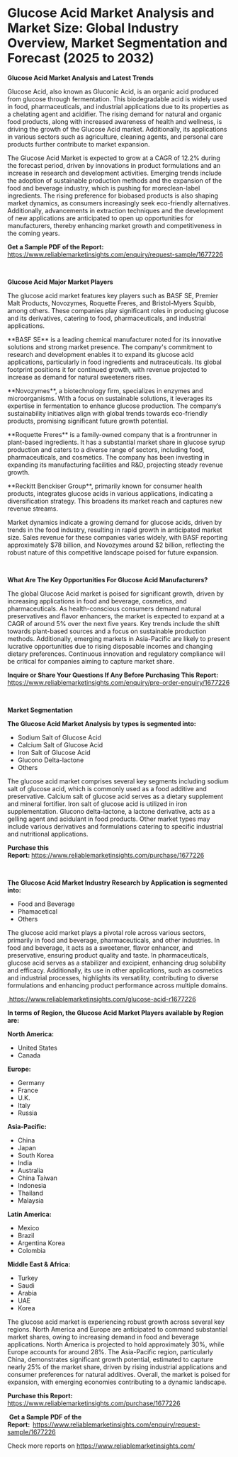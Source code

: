 <p><h1>Glucose Acid Market Analysis and Market Size: Global Industry Overview, Market Segmentation and Forecast (2025 to 2032)</h1></p><p><strong>Glucose Acid Market Analysis and Latest Trends</strong></p>
<p><p>Glucose Acid, also known as Gluconic Acid, is an organic acid produced from glucose through fermentation. This biodegradable acid is widely used in food, pharmaceuticals, and industrial applications due to its properties as a chelating agent and acidifier. The rising demand for natural and organic food products, along with increased awareness of health and wellness, is driving the growth of the Glucose Acid market. Additionally, its applications in various sectors such as agriculture, cleaning agents, and personal care products further contribute to market expansion.</p><p>The Glucose Acid Market is expected to grow at a CAGR of 12.2% during the forecast period, driven by innovations in product formulations and an increase in research and development activities. Emerging trends include the adoption of sustainable production methods and the expansion of the food and beverage industry, which is pushing for moreclean-label ingredients. The rising preference for biobased products is also shaping market dynamics, as consumers increasingly seek eco-friendly alternatives. Additionally, advancements in extraction techniques and the development of new applications are anticipated to open up opportunities for manufacturers, thereby enhancing market growth and competitiveness in the coming years.</p></p>
<p><strong>Get a Sample PDF of the Report:&nbsp;</strong> <a href="https://www.reliablemarketinsights.com/enquiry/request-sample/1677226?utm_campaign=2885&utm_medium=2&utm_source=Github&utm_content=ia&utm_term=01042025&utm_id=glucose-acid">https://www.reliablemarketinsights.com/enquiry/request-sample/1677226</a></p>
<p>&nbsp;</p>
<p><strong>Glucose Acid Major Market Players</strong></p>
<p><p>The glucose acid market features key players such as BASF SE, Premier Malt Products, Novozymes, Roquette Freres, and Bristol-Myers Squibb, among others. These companies play significant roles in producing glucose and its derivatives, catering to food, pharmaceuticals, and industrial applications.</p><p>**BASF SE** is a leading chemical manufacturer noted for its innovative solutions and strong market presence. The company's commitment to research and development enables it to expand its glucose acid applications, particularly in food ingredients and nutraceuticals. Its global footprint positions it for continued growth, with revenue projected to increase as demand for natural sweeteners rises.</p><p>**Novozymes**, a biotechnology firm, specializes in enzymes and microorganisms. With a focus on sustainable solutions, it leverages its expertise in fermentation to enhance glucose production. The company’s sustainability initiatives align with global trends towards eco-friendly products, promising significant future growth potential.</p><p>**Roquette Freres** is a family-owned company that is a frontrunner in plant-based ingredients. It has a substantial market share in glucose syrup production and caters to a diverse range of sectors, including food, pharmaceuticals, and cosmetics. The company has been investing in expanding its manufacturing facilities and R&D, projecting steady revenue growth.</p><p>**Reckitt Benckiser Group**, primarily known for consumer health products, integrates glucose acids in various applications, indicating a diversification strategy. This broadens its market reach and captures new revenue streams.</p><p>Market dynamics indicate a growing demand for glucose acids, driven by trends in the food industry, resulting in rapid growth in anticipated market size. Sales revenue for these companies varies widely, with BASF reporting approximately $78 billion, and Novozymes around $2 billion, reflecting the robust nature of this competitive landscape poised for future expansion.</p></p>
<p>&nbsp;</p>
<p><strong>What Are The Key Opportunities For Glucose Acid Manufacturers?</strong></p>
<p><p>The global Glucose Acid market is poised for significant growth, driven by increasing applications in food and beverage, cosmetics, and pharmaceuticals. As health-conscious consumers demand natural preservatives and flavor enhancers, the market is expected to expand at a CAGR of around 5% over the next five years. Key trends include the shift towards plant-based sources and a focus on sustainable production methods. Additionally, emerging markets in Asia-Pacific are likely to present lucrative opportunities due to rising disposable incomes and changing dietary preferences. Continuous innovation and regulatory compliance will be critical for companies aiming to capture market share.</p></p>
<p><strong>Inquire or Share Your Questions If Any Before Purchasing This Report:</strong> <a href="https://www.reliablemarketinsights.com/enquiry/pre-order-enquiry/1677226?utm_campaign=2885&utm_medium=2&utm_source=Github&utm_content=ia&utm_term=01042025&utm_id=glucose-acid">https://www.reliablemarketinsights.com/enquiry/pre-order-enquiry/1677226</a></p>
<p>&nbsp;</p>
<p><strong>Market Segmentation</strong></p>
<p><strong>The Glucose Acid Market Analysis by types is segmented into:</strong></p>
<p><ul><li>Sodium Salt of Glucose Acid</li><li>Calcium Salt of Glucose Acid</li><li>Iron Salt of Glucose Acid</li><li>Glucono Delta-lactone</li><li>Others</li></ul></p>
<p><p>The glucose acid market comprises several key segments including sodium salt of glucose acid, which is commonly used as a food additive and preservative. Calcium salt of glucose acid serves as a dietary supplement and mineral fortifier. Iron salt of glucose acid is utilized in iron supplementation. Glucono delta-lactone, a lactone derivative, acts as a gelling agent and acidulant in food products. Other market types may include various derivatives and formulations catering to specific industrial and nutritional applications.</p></p>
<p><strong>Purchase this Report:&nbsp;</strong><a href="https://www.reliablemarketinsights.com/purchase/1677226?utm_campaign=2885&utm_medium=2&utm_source=Github&utm_content=ia&utm_term=01042025&utm_id=glucose-acid">https://www.reliablemarketinsights.com/purchase/1677226</a></p>
<p>&nbsp;</p>
<p><strong>The Glucose Acid Market Industry Research by Application is segmented into:</strong></p>
<p><ul><li>Food and Beverage</li><li>Phamacetical</li><li>Others</li></ul></p>
<p><p>The glucose acid market plays a pivotal role across various sectors, primarily in food and beverage, pharmaceuticals, and other industries. In food and beverage, it acts as a sweetener, flavor enhancer, and preservative, ensuring product quality and taste. In pharmaceuticals, glucose acid serves as a stabilizer and excipient, enhancing drug solubility and efficacy. Additionally, its use in other applications, such as cosmetics and industrial processes, highlights its versatility, contributing to diverse formulations and enhancing product performance across multiple domains.</p></p>
<p><a href="https://www.reliablemarketinsights.com/glucose-acid-r1677226?utm_campaign=2885&utm_medium=2&utm_source=Github&utm_content=ia&utm_term=01042025&utm_id=glucose-acid">&nbsp;https://www.reliablemarketinsights.com/glucose-acid-r1677226</a></p>
<p><strong>In terms of Region, the Glucose Acid Market Players available by Region are:</strong></p>
<p>
    <p> <strong> North America: </strong>
        <ul>
            <li>United States</li>
            <li>Canada</li>
        </ul>
        </p> 
    <p> <strong> Europe: </strong>
        <ul>
            <li>Germany</li>
            <li>France</li>
            <li>U.K.</li>
            <li>Italy</li>
            <li>Russia</li>
        </ul>
        </p> 
    <p> <strong> Asia-Pacific: </strong>
        <ul>
            <li>China</li>
            <li>Japan</li>
            <li>South Korea</li>
            <li>India</li>
            <li>Australia</li>
            <li>China Taiwan</li>
            <li>Indonesia</li>
            <li>Thailand</li>
            <li>Malaysia</li>
        </ul>
        </p> 
    <p> <strong> Latin America: </strong>
        <ul>
            <li>Mexico</li>
            <li>Brazil</li>
            <li>Argentina Korea</li>
            <li>Colombia</li>
        </ul>
        </p> 
    <p> <strong> Middle East & Africa: </strong>
        <ul>
            <li>Turkey</li>
            <li>Saudi</li>
            <li>Arabia</li>
            <li>UAE</li>
            <li>Korea</li>
        </ul>
    </p>
    </p>
<p><p>The glucose acid market is experiencing robust growth across several key regions. North America and Europe are anticipated to command substantial market shares, owing to increasing demand in food and beverage applications. North America is projected to hold approximately 30%, while Europe accounts for around 28%. The Asia-Pacific region, particularly China, demonstrates significant growth potential, estimated to capture nearly 25% of the market share, driven by rising industrial applications and consumer preferences for natural additives. Overall, the market is poised for expansion, with emerging economies contributing to a dynamic landscape.</p></p>
<p><strong>Purchase this Report: </strong><a href="https://www.reliablemarketinsights.com/purchase/1677226?utm_campaign=2885&utm_medium=2&utm_source=Github&utm_content=ia&utm_term=01042025&utm_id=glucose-acid">https://www.reliablemarketinsights.com/purchase/1677226</a></p>
<p>&nbsp;<strong>Get a Sample PDF of the Report:&nbsp;&nbsp;</strong><a href="https://www.reliablemarketinsights.com/enquiry/request-sample/1677226?utm_campaign=2885&utm_medium=2&utm_source=Github&utm_content=ia&utm_term=01042025&utm_id=glucose-acid">https://www.reliablemarketinsights.com/enquiry/request-sample/1677226</a></p>
<p><strong></strong></p>
<p>Check more reports on <a href="https://www.reliablemarketinsights.com/?utm_campaign=2885&utm_medium=2&utm_source=Github&utm_content=ia&utm_term=01042025&utm_id=glucose-acid">https://www.reliablemarketinsights.com/</a></p>